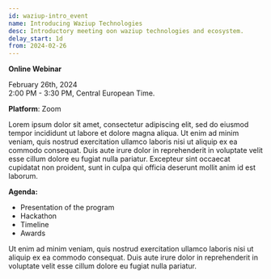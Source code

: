 ```yaml
---
id: waziup-intro_event
name: Introducing Waziup Technologies
desc: Introductory meeting oon waziup technologies and ecosystem.
delay_start: 1d
from: 2024-02-26
---
```


**Online Webinar**

February 26th, 2024  
2:00 PM - 3:30 PM, Central European Time.

**Platform**: Zoom

Lorem ipsum dolor sit amet, consectetur adipiscing elit, sed do eiusmod tempor incididunt ut labore et dolore magna aliqua. Ut enim ad minim veniam, quis nostrud exercitation ullamco laboris nisi ut aliquip ex ea commodo consequat. Duis aute irure dolor in reprehenderit in voluptate velit esse cillum dolore eu fugiat nulla pariatur. Excepteur sint occaecat cupidatat non proident, sunt in culpa qui officia deserunt mollit anim id est laborum.

**Agenda:**
- Presentation of the program
- Hackathon
- Timeline
- Awards


Ut enim ad minim veniam, quis nostrud exercitation ullamco laboris nisi ut aliquip ex ea commodo consequat. Duis aute irure dolor in reprehenderit in voluptate velit esse cillum dolore eu fugiat nulla pariatur.

